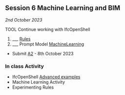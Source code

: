 ## Session 6 Machine Learning and BIM

*2nd October 2023*

TOOL Continue working with IfcOpenShell
1. ___ [Rules](/41934/Concepts/Rules)
1. ___ Prompt Model [MachineLearning](/41934/Concepts/MachineLearning)

* Submit [A2](/41934/Assignments/A2) - 8th October 2023

### In class Activity
* IfcOpenShell [Advanced examples](/41934/Examples/IfcOpenShell/Advanced)
 * Machine Learning Activity
 * Experimenting Rules
